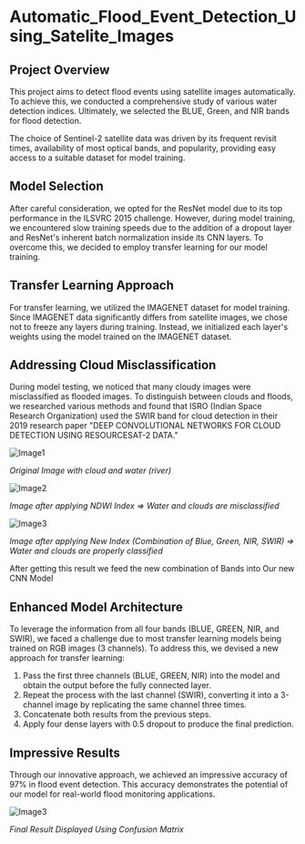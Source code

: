 # Automatic_Flood_Event_Detection_Using_Satelite_Images

## Project Overview

This project aims to detect flood events using satellite images automatically. To achieve this, we conducted a comprehensive study of various water detection indices. Ultimately, we selected the BLUE, Green, and NIR bands for flood detection.

The choice of Sentinel-2 satellite data was driven by its frequent revisit times, availability of most optical bands, and popularity, providing easy access to a suitable dataset for model training.

## Model Selection

After careful consideration, we opted for the ResNet model due to its top performance in the ILSVRC 2015 challenge. However, during model training, we encountered slow training speeds due to the addition of a dropout layer and ResNet's inherent batch normalization inside its CNN layers. To overcome this, we decided to employ transfer learning for our model training.

## Transfer Learning Approach

For transfer learning, we utilized the IMAGENET dataset for model training. Since IMAGENET data significantly differs from satellite images, we chose not to freeze any layers during training. Instead, we initialized each layer's weights using the model trained on the IMAGENET dataset.

## Addressing Cloud Misclassification

During model testing, we noticed that many cloudy images were misclassified as flooded images. To distinguish between clouds and floods, we researched various methods and found that ISRO (Indian Space Research Organization) used the SWIR band for cloud detection in their 2019 research paper "DEEP CONVOLUTIONAL NETWORKS FOR CLOUD DETECTION USING RESOURCESAT-2 DATA."

![Image1](Images/Org_Images.png)

*Original Image with cloud and water (river)*

![Image2](Images/NDWI_Images.png)

*Image after applying NDWI Index => Water and clouds are misclassified*

![Image3](Images/NEW_INDEX_Images.png)

*Image after applying New Index (Combination of Blue, Green, NIR, SWIR) => Water and clouds are properly classified*

After getting this result we feed the new combination of Bands into Our new CNN Model

## Enhanced Model Architecture

To leverage the information from all four bands (BLUE, GREEN, NIR, and SWIR), we faced a challenge due to most transfer learning models being trained on RGB images (3 channels). To address this, we devised a new approach for transfer learning:

1. Pass the first three channels (BLUE, GREEN, NIR) into the model and obtain the output before the fully connected layer.
2. Repeat the process with the last channel (SWIR), converting it into a 3-channel image by replicating the same channel three times.
3. Concatenate both results from the previous steps.
4. Apply four dense layers with 0.5 dropout to produce the final prediction.

## Impressive Results

Through our innovative approach, we achieved an impressive accuracy of 97% in flood event detection. This accuracy demonstrates the potential of our model for real-world flood monitoring applications.

![Image3](Images/resnet152_tl_resnet152(97).png)

*Final Result Displayed Using Confusion Matrix*
